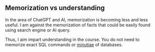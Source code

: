 ## Memorization vs understanding

In the area of ChatGPT and AI, memorization is becoming less and less useful.
I am against the memorization of facts that could be easily found using search engine or AI query.

Thus, I aim impart understanding in the course.
You do not need to memorize exact SQL commands or [minutiae](https://www.dictionary.com/browse/minutiae) of databases.
 

